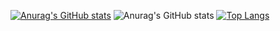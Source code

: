 [![Anurag's GitHub stats](https://github-readme-stats.vercel.app/api?username=Dallok97)](https://github.com/anuraghazra/github-readme-stats)
![Anurag's GitHub stats](https://github-readme-stats.vercel.app/api?username=anuraghazra&count_private=true)
[![Top Langs](https://github-readme-stats.vercel.app/api/top-langs/?username=Dallok97)](https://github.com/anuraghazra/github-readme-stats)

